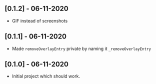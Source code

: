 ## [0.1.2] - 06-11-2020

* GIF instead of screenshots


## [0.1.1] - 06-11-2020

* Made `removeOverlayEntry` private by naming it `_removeOverlayEntry`


## [0.1.0] - 06-11-2020

* Initial project which should work.
